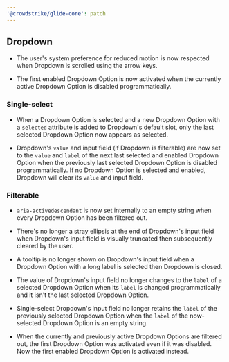 ```yaml
---
'@crowdstrike/glide-core': patch
---
```


## Dropdown

- The user's system preference for reduced motion is now respected when Dropdown is scrolled using the arrow keys.

- The first enabled Dropdown Option is now activated when the currently active Dropdown Option is disabled programmatically.

### Single-select

- When a Dropdown Option is selected and a new Dropdown Option with a `selected` attribute is added to Dropdown's default slot, only the last selected Dropdown Option now appears as selected.

- Dropdown's `value` and input field (if Dropdown is filterable) are now set to the `value` and `label` of the next last selected and enabled Dropdown Option when the previously last selected Dropdown Option is disabled programmatically. If no Dropdown Option is selected and enabled, Dropdown will clear its `value` and input field.

### Filterable

- `aria-activedescendant` is now set internally to an empty string when every Dropdown Option has been filtered out.

- There's no longer a stray ellipsis at the end of Dropdown's input field when Dropdown's input field is visually truncated then subsequently cleared by the user.

- A tooltip is no longer shown on Dropdown's input field when a Dropdown Option with a long label is selected then Dropdown is closed.

- The value of Dropdown's input field no longer changes to the `label` of a selected Dropdown Option when its `label` is changed programmatically and it isn't the last selected Dropdown Option.

- Single-select Dropdown's input field no longer retains the `label` of the previously selected Dropdown Option when the `label` of the now-selected Dropdown Option is an empty string.

- When the currently and previously active Dropdown Options are filtered out, the first Dropdown Option was activated even if it was disabled. Now the first enabled Dropdown Option is activated instead.
